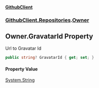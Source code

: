#### [GithubClient](index.md 'index')
### [GithubClient.Repositories](GithubClient.Repositories.md 'GithubClient.Repositories').[Owner](GithubClient.Repositories.Owner.md 'GithubClient.Repositories.Owner')

## Owner.GravatarId Property

Url to Gravatar Id

```csharp
public string? GravatarId { get; set; }
```

#### Property Value
[System.String](https://docs.microsoft.com/en-us/dotnet/api/System.String 'System.String')
